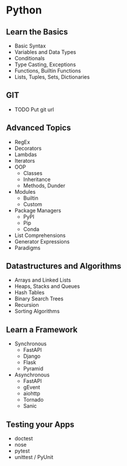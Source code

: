 # Python
## Learn the Basics
- Basic Syntax
- Variables and Data Types
- Conditionals
- Type Casting, Exceptions
- Functions, Builtin Functions
- Lists, Tuples, Sets, Dictionaries

## GIT
- TODO Put git url

## Advanced Topics
- RegEx
- Decorators
- Lambdas
- Iterators
- OOP
  -  Classes
  -  Inheritance
  -  Methods, Dunder
- Modules
  -  Builtin
  -  Custom
- Package Managers
  -  PyPI
  -  Pip
  -  Conda
- List Comprehensions
- Generator Expressions
- Paradigms

## Datastructures and Algorithms
- Arrays and Linked Lists
- Heaps, Stacks and Queues
- Hash Tables
- Binary Search Trees
- Recursion
- Sorting Algorithms

## Learn a Framework

- Synchronous
  -  FastAPI
  - Django
  - Flask
  - Pyramid
- Asynchronous
  - FastAPI
  -  gEvent
  -  aiohttp
  -  Tornado
  -  Sanic
  
## Testing your Apps
- doctest
- nose
- pytest
- unittest / PyUnit
